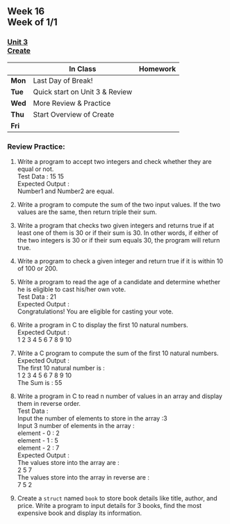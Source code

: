 ## Week 16 <br>Week of 1/1

### [Unit 3](/apcsp/curriculum/3)<br>[Create](/apcsp/curriculum/pt/create)

  |       |In Class               |Homework   |
  |-------|---------              |---------  |
  |**Mon**|Last Day of Break! | |
  |**Tue**|Quick start on Unit 3 & Review | |
  |**Wed**|More Review & Practice | |
  |**Thu**|Start Overview of Create | |
  |**Fri**| | |

<!-- <img src="https://slideplayer.com/16079147/88/images/slide_1.jpg" alt="Pointer Fun with Binky" height="400"> -->

### Review Practice:

1. Write a program to accept two integers and check whether they are equal or not.  
Test Data : 15 15  
Expected Output :  
Number1 and Number2 are equal.

1. Write a program to compute the sum of the two input values. If the two values are the same, then return triple their sum.

3. Write a program that checks two given integers and returns true if at least one of them is 30 or if their sum is 30. In other words, if either of the two integers is 30 or if their sum equals 30, the program will return true.

4. Write a program to check a given integer and return true if it is within 10 of 100 or 200.

5. Write a program to read the age of a candidate and determine whether he is eligible to cast his/her own vote.  
Test Data : 21  
Expected Output :  
Congratulations! You are eligible for casting your vote.  

1. Write a program in C to display the first 10 natural numbers.  
Expected Output :  
1 2 3 4 5 6 7 8 9 10

2. Write a C program to compute the sum of the first 10 natural numbers.  
Expected Output :  
The first 10 natural number is :  
1 2 3 4 5 6 7 8 9 10  
The Sum is : 55

2. Write a program in C to read n number of values in an array and display them in reverse order.  
Test Data :  
Input the number of elements to store in the array :3  
Input 3 number of elements in the array :  
element - 0 : 2  
element - 1 : 5  
element - 2 : 7  
Expected Output :  
The values store into the array are :  
2 5 7  
The values store into the array in reverse are :  
7 5 2  

9. Create a `struct` named `book` to store book details like title, author, and price. Write a program to input details for 3 books, find the most expensive book and display its information.

<meta http-equiv="refresh" content="300"/>